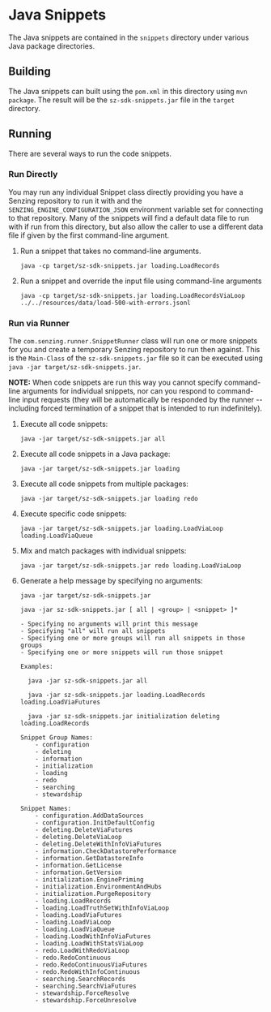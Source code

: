 # Java Snippets

The Java snippets are contained in the `snippets` directory under various Java package directories.

## Building

The Java snippets can built using the `pom.xml` in this directory using `mvn package`.  The result will be the `sz-sdk-snippets.jar` file in the `target` directory.

## Running

There are several ways to run the code snippets.

### Run Directly

You may run any individual Snippet class directly providing you have a Senzing repository to run it with and the `SENZING_ENGINE_CONFIGURATION_JSON` environment variable set for connecting to that repository.  Many of the snippets will find a default data file to run with if run from this directory, but also allow the caller to use a different data file if given by the first command-line argument.

1. Run a snippet that takes no command-line arguments.

    ```console
    java -cp target/sz-sdk-snippets.jar loading.LoadRecords
    ```

2. Run a snippet and override the input file using command-line arguments

    ```console
    java -cp target/sz-sdk-snippets.jar loading.LoadRecordsViaLoop ../../resources/data/load-500-with-errors.jsonl
    ```

### Run via Runner

The `com.senzing.runner.SnippetRunner` class will run one or more snippets for you and create a temporary Senzing repository to run
then against.  This is the `Main-Class` of the `sz-sdk-snippets.jar` file so it can be executed using `java -jar target/sz-sdk-snippets.jar`.

**NOTE:** When code snippets are run this way you cannot specify command-line arguments for individual snippets, nor can you respond to command-line input requests (they will be automatically be responded by the runner -- including forced termination of a snippet that is intended to run indefinitely).

1. Execute all code snippets:

    ```console
    java -jar target/sz-sdk-snippets.jar all
    ```

2. Execute all code snippets in a Java package:

    ```console
    java -jar target/sz-sdk-snippets.jar loading
    ```

3. Execute all code snippets from multiple packages:

    ```console
    java -jar target/sz-sdk-snippets.jar loading redo
    ```

4. Execute specific code snippets:

    ```console
    java -jar target/sz-sdk-snippets.jar loading.LoadViaLoop loading.LoadViaQueue
    ```

5. Mix and match packages with individual snippets:

    ```console
    java -jar target/sz-sdk-snippets.jar redo loading.LoadViaLoop
    ```

6. Generate a help message by specifying no arguments:

    ```console
    java -jar target/sz-sdk-snippets.jar

    java -jar sz-sdk-snippets.jar [ all | <group> | <snippet> ]*
    
    - Specifying no arguments will print this message
    - Specifying "all" will run all snippets
    - Specifying one or more groups will run all snippets in those groups
    - Specifying one or more snippets will run those snippet

    Examples:

      java -jar sz-sdk-snippets.jar all

      java -jar sz-sdk-snippets.jar loading.LoadRecords loading.LoadViaFutures

      java -jar sz-sdk-snippets.jar initialization deleting loading.LoadRecords

    Snippet Group Names:
        - configuration
        - deleting
        - information
        - initialization
        - loading
        - redo
        - searching
        - stewardship

    Snippet Names:
        - configuration.AddDataSources
        - configuration.InitDefaultConfig
        - deleting.DeleteViaFutures
        - deleting.DeleteViaLoop
        - deleting.DeleteWithInfoViaFutures
        - information.CheckDatastorePerformance
        - information.GetDatastoreInfo
        - information.GetLicense
        - information.GetVersion
        - initialization.EnginePriming
        - initialization.EnvironmentAndHubs
        - initialization.PurgeRepository
        - loading.LoadRecords
        - loading.LoadTruthSetWithInfoViaLoop
        - loading.LoadViaFutures
        - loading.LoadViaLoop
        - loading.LoadViaQueue
        - loading.LoadWithInfoViaFutures
        - loading.LoadWithStatsViaLoop
        - redo.LoadWithRedoViaLoop
        - redo.RedoContinuous
        - redo.RedoContinuousViaFutures
        - redo.RedoWithInfoContinuous
        - searching.SearchRecords
        - searching.SearchViaFutures
        - stewardship.ForceResolve
        - stewardship.ForceUnresolve
    ```
